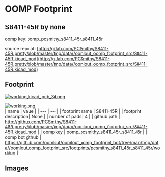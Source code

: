 # OOMP Footprint  
## S8411-45R  by none  
  
oomp key: oomp_pcsmithy_s8411_45r_s8411_45r  
  
source repo at: [http://gitlab.com/PCSmithy/S8411-45R.pretty/blob/master/tmp/data//oomlout_oomp_footprint_src/S8411-45R.kicad_mod](http://gitlab.com/PCSmithy/S8411-45R.pretty/blob/master/tmp/data//oomlout_oomp_footprint_src/S8411-45R.kicad_mod)  
## Footprint  
  
[![working_kicad_pcb_3d.png](working_kicad_pcb_3d_600.png)](working_kicad_pcb_3d.png)  
  
[![working.png](working_600.png)](working.png)  
| name | value | 
| --- | --- | 
| footprint name | S8411-45R | 
| footprint description | None | 
| number of pads | 4 | 
| github path | http://github.com/PCSmithy/S8411-45R.pretty/blob/master/tmp/data//oomlout_oomp_footprint_src/S8411-45R.kicad_mod | 
| oomp key | oomp_pcsmithy_s8411_45r_s8411_45r | 
| oomp bot github | https://github.com/oomlout/oomlout_oomp_footprint_bot/tree/main/tmp/data//oomlout_oomp_footprint_src/footprints/pcsmithy_s8411_45r_s8411_45r/working | 
## Images  
